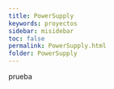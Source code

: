 ```yaml
---
title: PowerSupply
keywords: proyectos
sidebar: misidebar
toc: false
permalink: PowerSupply.html
folder: PowerSupply
---
```

prueba
